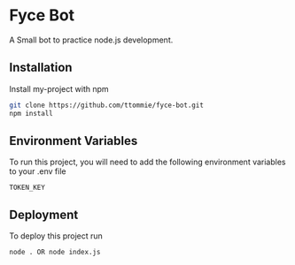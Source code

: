 # Fyce Bot 

A Small bot to practice node.js development.

## Installation

Install my-project with npm

```bash
git clone https://github.com/ttommie/fyce-bot.git
npm install
```

## Environment Variables

To run this project, you will need to add the following environment variables to your .env file

`TOKEN_KEY`
   
## Deployment

To deploy this project run

```bash
node . OR node index.js
```